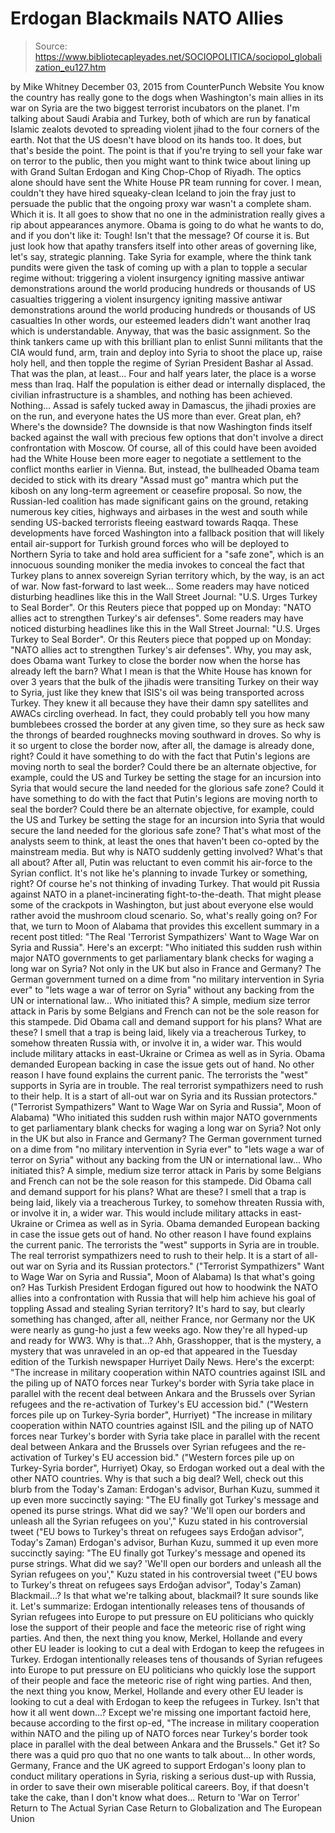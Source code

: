 # Erdogan Blackmails NATO Allies

> Source: https://www.bibliotecapleyades.net/SOCIOPOLITICA/sociopol_globalization_eu127.htm

by Mike Whitney December 03, 2015
from CounterPunch Website
You know the country has really gone to the dogs when Washington's main allies in its war on Syria are the two biggest terrorist incubators on the planet.
I'm talking about Saudi Arabia and Turkey, both of which are run by fanatical Islamic zealots devoted to spreading violent jihad to the four corners of the earth. Not that the US doesn't have blood on its hands too.
It does, but that's beside the point. The point is that if you're trying to sell your fake war on terror to the public, then you might want to think twice about lining up with Grand Sultan Erdogan and King Chop-Chop of Riyadh.
The optics alone should have sent the White House PR team running for cover. I mean, couldn't they have hired squeaky-clean Iceland to join the fray just to persuade the public that the ongoing proxy war wasn't a complete sham. Which it is. It all goes to show that no one in the administration really gives a rip about appearances anymore. Obama is going to do what he wants to do, and if you don't like it: Tough! Isn't that the message? Of course it is.
But just look how that apathy transfers itself into other areas of governing like, let's say, strategic planning.
Take Syria for example, where the think tank pundits were given the task of coming up with a plan to topple a secular regime without:
triggering a violent insurgency igniting massive antiwar demonstrations around the world producing hundreds or thousands of US casualties
triggering a violent insurgency
igniting massive antiwar demonstrations around the world
producing hundreds or thousands of US casualties
In other words, our esteemed leaders didn't want another Iraq which is understandable. Anyway, that was the basic assignment. So the think tankers came up with this brilliant plan to enlist Sunni militants that the CIA would fund, arm, train and deploy into Syria to shoot the place up, raise holy hell, and then topple the regime of Syrian President Bashar al Assad.
That was the plan, at least... Four and half years later, the place is a worse mess than Iraq. Half the population is either dead or internally displaced, the civilian infrastructure is a shambles, and nothing has been achieved. Nothing...
Assad is safely tucked away in Damascus, the jihadi proxies are on the run, and everyone hates the US more than ever. Great plan, eh? Where's the downside? The downside is that now Washington finds itself backed against the wall with precious few options that don't involve a direct confrontation with Moscow. Of course, all of this could have been avoided had the White House been more eager to negotiate a settlement to the conflict months earlier in Vienna.
But, instead, the bullheaded Obama team decided to stick with its dreary "Assad must go" mantra which put the kibosh on any long-term agreement or ceasefire proposal.
So now, the Russian-led coalition has made significant gains on the ground, retaking numerous key cities, highways and airbases in the west and south while sending US-backed terrorists fleeing eastward towards Raqqa.
These developments have forced Washington into a fallback position that will likely entail air-support for Turkish ground forces who will be deployed to Northern Syria to take and hold area sufficient for a "safe zone", which is an innocuous sounding moniker the media invokes to conceal the fact that Turkey plans to annex sovereign Syrian territory which, by the way, is an act of war. Now fast-forward to last week...
Some readers may have noticed disturbing headlines like this in the Wall Street Journal: "U.S. Urges Turkey to Seal Border". Or this Reuters piece that popped up on Monday: "NATO allies act to strengthen Turkey's air defenses".
Some readers may have noticed disturbing headlines like this in the Wall Street Journal: "U.S. Urges Turkey to Seal Border".
Or this Reuters piece that popped up on Monday: "NATO allies act to strengthen Turkey's air defenses".
Why, you may ask, does Obama want Turkey to close the border now when the horse has already left the barn?
What I mean is that the White House has known for over 3 years that the bulk of the jihadis were transiting Turkey on their way to Syria, just like they knew that ISIS's oil was being transported across Turkey.
They knew it all because they have their damn spy satellites and AWACs circling overhead.
In fact, they could probably tell you how many bumblebees crossed the border at any given time, so they sure as heck saw the throngs of bearded roughnecks moving southward in droves.
So why is it so urgent to close the border now, after all, the damage is already done, right?
Could it have something to do with the fact that Putin's legions are moving north to seal the border? Could there be an alternate objective, for example, could the US and Turkey be setting the stage for an incursion into Syria that would secure the land needed for the glorious safe zone?
Could it have something to do with the fact that Putin's legions are moving north to seal the border?
Could there be an alternate objective, for example, could the US and Turkey be setting the stage for an incursion into Syria that would secure the land needed for the glorious safe zone?
That's what most of the analysts seem to think, at least the ones that haven't been co-opted by the mainstream media.
But why is NATO suddenly getting involved? What's that all about? After all, Putin was reluctant to even commit his air-force to the Syrian conflict. It's not like he's planning to invade Turkey or something, right? Of course he's not thinking of invading Turkey. That would pit Russia against NATO in a planet-incinerating fight-to-the-death. That might please some of the crackpots in Washington, but just about everyone else would rather avoid the mushroom cloud scenario. So, what's really going on? For that, we turn to Moon of Alabama that provides this excellent summary in a recent post titled: "The Real 'Terrorist Sympathizers' Want to Wage War on Syria and Russia".
Here's an excerpt:
"Who initiated this sudden rush within major NATO governments to get parliamentary blank checks for waging a long war on Syria? Not only in the UK but also in France and Germany? The German government turned on a dime from "no military intervention in Syria ever" to "lets wage a war of terror on Syria" without any backing from the UN or international law... Who initiated this? A simple, medium size terror attack in Paris by some Belgians and French can not be the sole reason for this stampede. Did Obama call and demand support for his plans? What are these? I smell that a trap is being laid, likely via a treacherous Turkey, to somehow threaten Russia with, or involve it in, a wider war. This would include military attacks in east-Ukraine or Crimea as well as in Syria. Obama demanded European backing in case the issue gets out of hand. No other reason I have found explains the current panic. The terrorists the "west" supports in Syria are in trouble. The real terrorist sympathizers need to rush to their help. It is a start of all-out war on Syria and its Russian protectors." ("Terrorist Sympathizers" Want to Wage War on Syria and Russia", Moon of Alabama)
"Who initiated this sudden rush within major NATO governments to get parliamentary blank checks for waging a long war on Syria? Not only in the UK but also in France and Germany? The German government turned on a dime from "no military intervention in Syria ever" to "lets wage a war of terror on Syria" without any backing from the UN or international law...
Who initiated this? A simple, medium size terror attack in Paris by some Belgians and French can not be the sole reason for this stampede. Did Obama call and demand support for his plans? What are these? I smell that a trap is being laid, likely via a treacherous Turkey, to somehow threaten Russia with, or involve it in, a wider war. This would include military attacks in east-Ukraine or Crimea as well as in Syria.
Obama demanded European backing in case the issue gets out of hand. No other reason I have found explains the current panic. The terrorists the "west" supports in Syria are in trouble.
The real terrorist sympathizers need to rush to their help. It is a start of all-out war on Syria and its Russian protectors."
("Terrorist Sympathizers" Want to Wage War on Syria and Russia", Moon of Alabama)
Is that what's going on?
Has Turkish President Erdogan figured out how to hoodwink the NATO allies into a confrontation with Russia that will help him achieve his goal of toppling Assad and stealing Syrian territory? It's hard to say, but clearly something has changed, after all, neither France, nor Germany nor the UK were nearly as gung-ho just a few weeks ago. Now they're all hyped-up and ready for WW3.
Why is that...? Ahh, Grasshopper, that is the mystery, a mystery that was unraveled in an op-ed that appeared in the Tuesday edition of the Turkish newspaper Hurriyet Daily News.
Here's the excerpt:
"The increase in military cooperation within NATO countries against ISIL and the piling up of NATO forces near Turkey's border with Syria take place in parallel with the recent deal between Ankara and the Brussels over Syrian refugees and the re-activation of Turkey's EU accession bid." ("Western forces pile up on Turkey-Syria border", Hurriyet)
"The increase in military cooperation within NATO countries against ISIL and the piling up of NATO forces near Turkey's border with Syria take place in parallel with the recent deal between Ankara and the Brussels over Syrian refugees and the re-activation of Turkey's EU accession bid."
("Western forces pile up on Turkey-Syria border", Hurriyet)
Okay, so Erdogan worked out a deal with the other NATO countries. Why is that such a big deal? Well, check out this blurb from the Today's Zaman:
Erdogan's advisor, Burhan Kuzu, summed it up even more succinctly saying: "The EU finally got Turkey's message and opened its purse strings. What did we say? 'We'll open our borders and unleash all the Syrian refugees on you'," Kuzu stated in his controversial tweet ("EU bows to Turkey's threat on refugees says Erdoğan advisor", Today's Zaman)
Erdogan's advisor, Burhan Kuzu, summed it up even more succinctly saying: "The EU finally got Turkey's message and opened its purse strings. What did we say? 'We'll open our borders and unleash all the Syrian refugees on you'," Kuzu stated in his controversial tweet
("EU bows to Turkey's threat on refugees says Erdoğan advisor", Today's Zaman)
Blackmail...? Is that what we're talking about, blackmail? It sure sounds like it. Let's summarize:
Erdogan intentionally releases tens of thousands of Syrian refugees into Europe to put pressure on EU politicians who quickly lose the support of their people and face the meteoric rise of right wing parties. And then, the next thing you know, Merkel, Hollande and every other EU leader is looking to cut a deal with Erdogan to keep the refugees in Turkey.
Erdogan intentionally releases tens of thousands of Syrian refugees into Europe to put pressure on EU politicians who quickly lose the support of their people and face the meteoric rise of right wing parties.
And then, the next thing you know, Merkel, Hollande and every other EU leader is looking to cut a deal with Erdogan to keep the refugees in Turkey.
Isn't that how it all went down...?
Except we're missing one important factoid here, because according to the first op-ed,
"The increase in military cooperation within NATO and the piling up of NATO forces near Turkey's border took place in parallel with the deal between Ankara and the Brussels."
Get it?
So there was a quid pro quo that no one wants to talk about...
In other words, Germany, France and the UK agreed to support Erdogan's loony plan to conduct military operations in Syria, risking a serious dust-up with Russia, in order to save their own miserable political careers. Boy, if that doesn't take the cake, than I don't know what does...
Return to 'War on Terror'
Return to The Actual Syrian Case
Return to Globalization and The European Union
